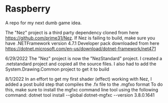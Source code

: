 # Raspberry

A repo for my next dumb game idea.

The "Nez" project is a third party dependency cloned from here https://github.com/prime31/Nez.
If Nez is failing to build, make sure you have .NETFramework version 4.7.1 Developer pack downloaded from here https://dotnet.microsoft.com/en-us/download/dotnet-framework/net471

6/29/2022
The "Nez" project is now the "NezStandard" project. I created a .netstandard project and copied all the source files.
I also had to add the System.Drawing.Common project to get it to build

8/1/2022
In an effort to get my first shader (effect) working with Nez, I added a post build step that compiles the .fx file to the .mgfxo format
To do this, make sure to install the mgfxc command line tool using the following command:
dotnet tool install --global dotnet-mgfxc --version 3.8.0.1641
